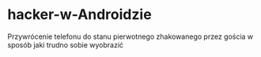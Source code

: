 # hacker-w-Androidzie
Przywrócenie telefonu do stanu pierwotnego zhakowanego przez gościa w sposób jaki trudno sobie wyobrazić
